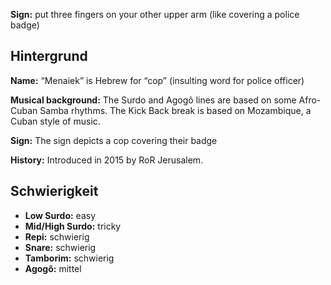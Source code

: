 **Sign:** put three fingers on your other upper arm (like covering a police
badge)

## Hintergrund

**Name:** “Menaiek” is Hebrew for “cop” (insulting word for police officer)

**Musical background:** The Surdo and Agogô lines are based on some Afro-Cuban
Samba rhythms. The Kick Back break is based on Mozambique, a Cuban style of
music.

**Sign:** The sign depicts a cop covering their badge

**History:** Introduced in 2015 by RoR Jerusalem.

## Schwierigkeit

* **Low Surdo:** easy
* **Mid/High Surdo:** tricky
* **Repi:** schwierig
* **Snare:** schwierig
* **Tamborim:** schwierig
* **Agogô:** mittel
